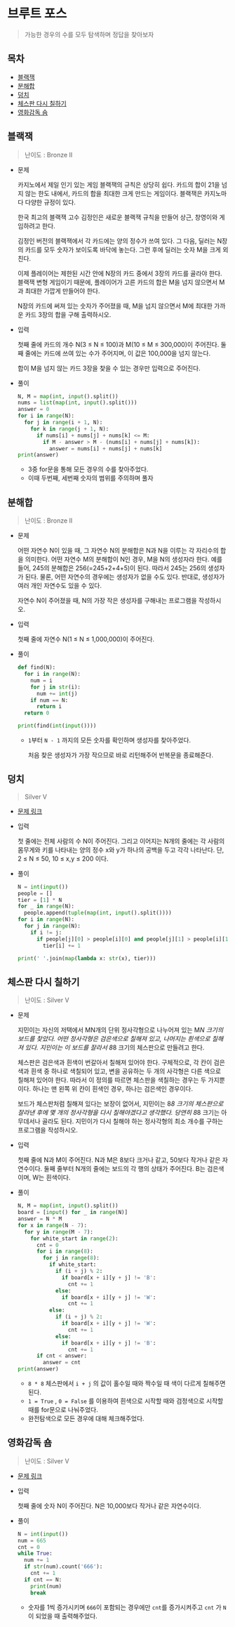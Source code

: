 # 브루트 포스

> 가능한 경우의 수를 모두 탐색하며 정답을 찾아보자

## 목차

* [블랙잭](#블랙잭)
* [분해합](#분해합)
* [덩치](#덩치)
* [체스판 다시 칠하기](#체스판-다시-칠하기)
* [영화감독 숌](#영화감독-숌)

## 블랙잭

> 난이도 : Bronze II

* 문제

  카지노에서 제일 인기 있는 게임 블랙잭의 규칙은 상당히 쉽다. 카드의 합이 21을 넘지 않는 한도 내에서, 카드의 합을 최대한 크게 만드는 게임이다. 블랙잭은 카지노마다 다양한 규정이 있다.

  한국 최고의 블랙잭 고수 김정인은 새로운 블랙잭 규칙을 만들어 상근, 창영이와 게임하려고 한다.

  김정인 버전의 블랙잭에서 각 카드에는 양의 정수가 쓰여 있다. 그 다음, 딜러는 N장의 카드를 모두 숫자가 보이도록 바닥에 놓는다. 그런 후에 딜러는 숫자 M을 크게 외친다.

  이제 플레이어는 제한된 시간 안에 N장의 카드 중에서 3장의 카드를 골라야 한다. 블랙잭 변형 게임이기 때문에, 플레이어가 고른 카드의 합은 M을 넘지 않으면서 M과 최대한 가깝게 만들어야 한다.

  N장의 카드에 써져 있는 숫자가 주어졌을 때, M을 넘지 않으면서 M에 최대한 가까운 카드 3장의 합을 구해 출력하시오.

* 입력

  첫째 줄에 카드의 개수 N(3 ≤ N ≤ 100)과 M(10 ≤ M ≤ 300,000)이 주어진다. 둘째 줄에는 카드에 쓰여 있는 수가 주어지며, 이 값은 100,000을 넘지 않는다.

  합이 M을 넘지 않는 카드 3장을 찾을 수 있는 경우만 입력으로 주어진다.

* 풀이

  ```python
  N, M = map(int, input().split())
  nums = list(map(int, input().split()))
  answer = 0
  for i in range(N):
    for j in range(i + 1, N):
      for k in range(j + 1, N):
        if nums[i] + nums[j] + nums[k] <= M:
          if M - answer > M - (nums[i] + nums[j] + nums[k]):
            answer = nums[i] + nums[j] + nums[k]
  print(answer)
  ```

  * 3중 for문을 통해 모든 경우의 수를 찾아주었다.
  * 이때 두번째, 세번째 숫자의 범위를 주의하며 풀자

## 분해합

> 난이도 : Bronze II

* 문제

  어떤 자연수 N이 있을 때, 그 자연수 N의 분해합은 N과 N을 이루는 각 자리수의 합을 의미한다. 어떤 자연수 M의 분해합이 N인 경우, M을 N의 생성자라 한다. 예를 들어, 245의 분해합은 256(=245+2+4+5)이 된다. 따라서 245는 256의 생성자가 된다. 물론, 어떤 자연수의 경우에는 생성자가 없을 수도 있다. 반대로, 생성자가 여러 개인 자연수도 있을 수 있다.

  자연수 N이 주어졌을 때, N의 가장 작은 생성자를 구해내는 프로그램을 작성하시오.

* 입력

  첫째 줄에 자연수 N(1 ≤ N ≤ 1,000,000)이 주어진다.

* 풀이

  ```python
  def find(N):
    for i in range(N):
      num = i
      for j in str(i):
        num += int(j)
      if num == N:
        return i
    return 0
  
  print(find(int(input())))
  ```

  * `1`부터 `N - 1` 까지의 모든 숫자를 확인하며 생성자를 찾아주었다.

    처음 찾은 생성자가 가장 작으므로 바로 리턴해주어 반복문을 종료해준다.

## 덩치

> Silver V

* [문제 링크](https://www.acmicpc.net/problem/7568)

* 입력

  첫 줄에는 전체 사람의 수 N이 주어진다. 그리고 이어지는 N개의 줄에는 각 사람의 몸무게와 키를 나타내는 양의 정수 x와 y가 하나의 공백을 두고 각각 나타난다. 단, 2 ≤ N ≤ 50, 10 ≤ x,y ≤ 200 이다.

* 풀이

  ```python
  N = int(input())
  people = []
  tier = [1] * N
  for _ in range(N):
    people.append(tuple(map(int, input().split())))
  for i in range(N):
    for j in range(N):
      if i != j:
        if people[j][0] > people[i][0] and people[j][1] > people[i][1]:
          tier[i] += 1
  
  print(' '.join(map(lambda x: str(x), tier)))
  ```

## 체스판 다시 칠하기

> 난이도 : Silver V

* 문제

  지민이는 자신의 저택에서 MN개의 단위 정사각형으로 나누어져 있는 M*N 크기의 보드를 찾았다. 어떤 정사각형은 검은색으로 칠해져 있고, 나머지는 흰색으로 칠해져 있다. 지민이는 이 보드를 잘라서 8*8 크기의 체스판으로 만들려고 한다.

  체스판은 검은색과 흰색이 번갈아서 칠해져 있어야 한다. 구체적으로, 각 칸이 검은색과 흰색 중 하나로 색칠되어 있고, 변을 공유하는 두 개의 사각형은 다른 색으로 칠해져 있어야 한다. 따라서 이 정의를 따르면 체스판을 색칠하는 경우는 두 가지뿐이다. 하나는 맨 왼쪽 위 칸이 흰색인 경우, 하나는 검은색인 경우이다.

  보드가 체스판처럼 칠해져 있다는 보장이 없어서, 지민이는 8*8 크기의 체스판으로 잘라낸 후에 몇 개의 정사각형을 다시 칠해야겠다고 생각했다. 당연히 8*8 크기는 아무데서나 골라도 된다. 지민이가 다시 칠해야 하는 정사각형의 최소 개수를 구하는 프로그램을 작성하시오.

* 입력

  첫째 줄에 N과 M이 주어진다. N과 M은 8보다 크거나 같고, 50보다 작거나 같은 자연수이다. 둘째 줄부터 N개의 줄에는 보드의 각 행의 상태가 주어진다. B는 검은색이며, W는 흰색이다.

* 풀이

  ```python
  N, M = map(int, input().split())
  board = [input() for _ in range(N)]
  answer = N * M
  for x in range(N - 7):
    for y in range(M - 7):
      for white_start in range(2):
        cnt = 0
        for i in range(8):
          for j in range(8):
            if white_start:
              if (i + j) % 2:
                if board[x + i][y + j] != 'B':
                  cnt += 1
              else:
                if board[x + i][y + j] != 'W':
                  cnt += 1
            else:
              if (i + j) % 2:
                if board[x + i][y + j] != 'W':
                  cnt += 1
              else:
                if board[x + i][y + j] != 'B':
                  cnt += 1
        if cnt < answer:
          answer = cnt
  print(answer)
  ```

  * `8 * 8` 체스판에서 `i + j` 의 값이 홀수일 때와 짝수일 때 색이 다르게 칠해주면 된다.
  * `1 = True` , `0 = False` 를 이용하여 흰색으로 시작할 때와 검정색으로 시작할 때를 for문으로 나눠주었다.
  * 완전탐색으로 모든 경우에 대해 체크해주었다.

## 영화감독 숌

> 난이도 : Silver V

* [문제 링크](https://www.acmicpc.net/problem/1436)

* 입력

  첫째 줄에 숫자 N이 주어진다. N은 10,000보다 작거나 같은 자연수이다.

* 풀이

  ```python
  N = int(input())
  num = 665
  cnt = 0
  while True:
    num += 1
    if str(num).count('666'):
      cnt += 1
    if cnt == N:
      print(num)
      break
  ```

  * 숫자를 1씩 증가시키며 `666`이 포함되는 경우에만 `cnt`를 증가시켜주고 `cnt` 가 `N`이 되었을 때 출력해주었다.

